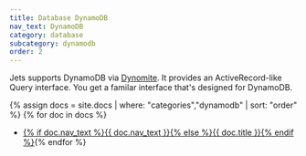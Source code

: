```yaml
---
title: Database DynamoDB
nav_text: DynamoDB
category: database
subcategory: dynamodb
order: 2
---
```


Jets supports DynamoDB via [Dynomite](https://github.com/boltops-tools/dynomite). It provides an ActiveRecord-like Query interface. You get a familar interface that's designed for DynamoDB.

{% assign docs = site.docs | where: "categories","dynamodb" | sort: "order" %}
{% for doc in docs %}
* [{% if doc.nav_text %}{{ doc.nav_text }}{% else %}{{ doc.title }}{% endif %}]({{doc.url}}){% endfor %}

